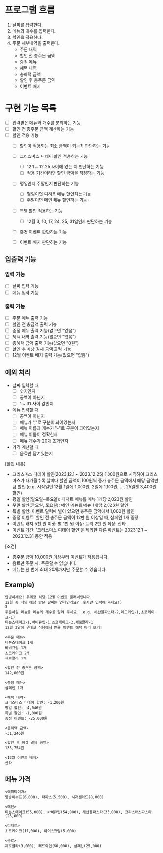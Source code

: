 # 프로그램 흐름
1. 날짜를 입력한다.
2. 메뉴와 개수를 입력한다.
3. 할인을 적용한다.
4. 주문 세부내역을 출력한다.
    - 주문 내역 
    - 할인 전 총주문 금액
    - 증정 메뉴
    - 혜택 내역
    - 총혜택 금액
    - 할인 후 총주문 금액
    - 이벤트 배지

# 구현 기능 목록
- [ ] 입력받은 메뉴와 개수를 분리하는 기능
- [ ] 할인 전 총주문 금액 계산하는 기능
- [ ] 할인 적용 기능
    - [ ] 할인이 적용되는 최소 금액이 되는지 판단하는 기능
    - [ ] 크리스마스 디데이 할인 적용하는 기능
        - [ ] 12.1 ~ 12.25 사이에 있는 지 판단하는 기능
        - [ ] 적용 기간이라면 할인 금액을 책정하는 기능
    - [ ] 평일인지 주말인지 판단하는 기능
        - [ ] 평일이면 디저트 메뉴 할인하는 기능
        - [ ] 주말이면 메인 메뉴 할인하는 기능ㄴ
    - [ ] 특별 할인 적용하는 기능
        - [ ] 12월 3, 10, 17, 24, 25, 31일인지 판단하는 기능
    - [ ] 증정 이벤트 판단하는 기능
    - [ ] 이벤트 배지 판단하는 기능



## 입출력 기능
### 입력 기능
- [ ] 날짜 입력 기능
- [ ] 메뉴 입력 기능

### 출력 기능
- [ ] 주문 메뉴 출력 기능
- [ ] 할인 전 총금액 출력 기능
- [ ] 증정 메뉴 출력 기능(없으면 "없음")
- [ ] 혜택 내역 출력 기능(없으면 "없음")
- [ ] 총혜택 금액 출력 기능(없으면 "0원")
- [ ] 할인 후 예상 결제 금액 출력 기능
- [ ] 12월 이벤트 배지 출력 기능(없으면 "없음")

## 예외 처리
- 날짜 입력할 때
  - [ ] 숫자인지
  - [ ] 공백이 아닌지
  - [ ] 1 ~ 31 사이 값인지

- 메뉴 입력할 때
    - [ ] 공백이 아닌지
    - [ ] 메뉴가 ","로 구분이 되어있는지
    - [ ] 메뉴 이름과 개수가 "-"로 구분이 되어있는지
    - [ ] 메뉴 이름이 정확한지
    - [ ] 메뉴 개수가 20개 초과인지

- 가격 계산할 때
  - [ ] 음료만 담겨있는지

[할인 내용]
- 크리스마스 디데이 할인(2023.12.1 ~ 2023.12.25)
    1,000원으로 시작하여 크리스마스가 다가올수록 날마다 할인 금액이 100원씩 증가
    총주문 금액에서 해당 금액만큼 할인
    (e.g. 시작일인 12월 1일에 1,000원, 2일에 1,100원, ..., 25일엔 3,400원 할인)
- 평일 할인(일요일~목요일): 디저트 메뉴를 메뉴 1개당 2,023원 할인
- 주말 할인(금요일, 토요일): 메인 메뉴를 메뉴 1개당 2,023원 할인
- 특별 할인: 이벤트 달력에 별이 있으면 총주문 금액에서 1,000원 할인
- 증정 이벤트: 할인 전 총주문 금액이 12만 원 이상일 때, 샴페인 1개 증정
- 이벤트 배지
    5천 원 이상: 별 
    1만 원 이상: 트리
    2만 원 이상: 산타
- 이벤트 기간: '크리스마스 디데이 할인'을 제외한 다른 이벤트는 2023.12.1 ~ 2023.12.31 동안 적용
    
[조건]
- 총주문 금액 10,000원 이상부터 이벤트가 적용됩니다.
- 음료만 주문 시, 주문할 수 없습니다.
- 메뉴는 한 번에 최대 20개까지만 주문할 수 있습니다.


## Example)
    안녕하세요! 우테코 식당 12월 이벤트 플래너입니다.
    12월 중 식당 예상 방문 날짜는 언제인가요? (숫자만 입력해 주세요!)
    3
    주문하실 메뉴를 메뉴와 개수를 알려 주세요. (e.g. 해산물파스타-2,레드와인-1,초코케이크-1)
    티본스테이크-1,바비큐립-1,초코케이크-2,제로콜라-1
    12월 3일에 우테코 식당에서 받을 이벤트 혜택 미리 보기!
    
    <주문 메뉴>
    티본스테이크 1개
    바비큐립 1개
    초코케이크 2개
    제로콜라 1개
    
    <할인 전 총주문 금액>
    142,000원
    
    <증정 메뉴>
    샴페인 1개
    
    <혜택 내역>
    크리스마스 디데이 할인: -1,200원
    평일 할인: -4,046원
    특별 할인: -1,000원
    증정 이벤트: -25,000원
    
    <총혜택 금액>
    -31,246원
    
    <할인 후 예상 결제 금액>
    135,754원
    
    <12월 이벤트 배지>
    산타

## 메뉴 가격
    <애피타이저>
    양송이수프(6,000), 타파스(5,500), 시저샐러드(8,000)
    
    <메인>
    티본스테이크(55,000), 바비큐립(54,000), 해산물파스타(35,000), 크리스마스파스타(25,000)
    
    <디저트>
    초코케이크(15,000), 아이스크림(5,000)
    
    <음료>
    제로콜라(3,000), 레드와인(60,000), 샴페인(25,000)


